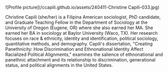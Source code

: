 ![Profile picture](/ccapili.github.io/assets/240411-Christine Capili-033.jpg)

Christine Capili (she/her) is a Filipina American sociologist, PhD candidate, and Graduate Teaching Fellow in the Department of Sociology at the University of Oregon (Eugene, OR) where she also earned her MA. She earned her BA in sociology at Baylor University (Waco, TX). Her research focuses on race & ethnicity, identity and identification, political sociology, quantitative methods, and demography. Capili's dissertation, "Creating Panethnicity: How Discrimination and Ethnonational Identity Affect Racialized Political Alignments," examines the salience of ethnonational and panethnic attachment and its relationship to discrimination, generational status, and political alignments in the United States.
